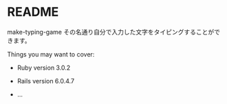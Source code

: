 # README

make-typing-game その名通り自分で入力した文字をタイピングすることができます。

Things you may want to cover:

- Ruby version 3.0.2

- Rails version 6.0.4.7

- ...
